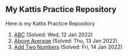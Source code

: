## My Kattis Practice Repository
Here is my Kattis Practice Repository
1. [ABC](https://github.com/liondy/my-kattis/tree/master/ABC) (Solved: Wed, 12 Jan 2022)
2. [Above Average](https://github.com/liondy/my-kattis/tree/master/Above%20Average) (Solved: Thu, 13 Jan 2022)
3. [Add Two Numbers](https://github.com/liondy/my-kattis/tree/master/Add%20Two%20Numbers) (Solved: Fri, 14 Jan 2022)